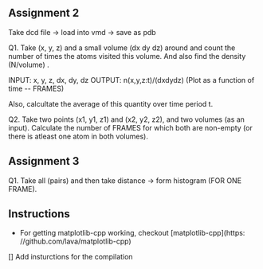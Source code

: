 ## Assignment 2

Take dcd file -> load into vmd -> save as pdb

Q1. Take (x, y, z) and a small volume (dx dy dz) around and count the number of
times the atoms visited this volume. And also find the density (N/volume)
.

INPUT: x, y, z, dx, dy, dz 
OUTPUT: n(x,y,z:t)/(dxdydz) (Plot as a function of time -- FRAMES)

Also, calcultate the average of this quantity over time period t.

Q2. Take two points (x1, y1, z1) and (x2, y2, z2), and two volumes (as an input). Calculate the number of FRAMES for which both are non-empty (or there is
atleast one atom in both volumes).

## Assignment 3

Q1. Take all (pairs) and then take distance -> form histogram (FOR ONE FRAME).



## Instructions 

- For getting matplotlib-cpp working, checkout [matplotlib-cpp](https:
//github.com/lava/matplotlib-cpp)

[] Add insturctions for the compilation
